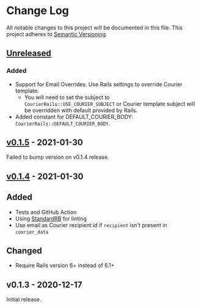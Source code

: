 # Change Log

All notable changes to this project will be documented in this file.
This project adheres to [Semantic Versioning](http://semver.org/).

## [Unreleased][unreleased]

### Added

- Support for Email Overrides. Use Rails settings to override Courier template.
  - You will need to set the subject to `CourierRails::USE_COURIER_SUBJECT` or Courier template subject will be overridden with default provided by Rails.
- Added constant for DEFAULT_COURIER_BODY: `CourierRails::DEFAULT_COURIER_BODY`.

## [v0.1.5] - 2021-01-30

Failed to bump version on v0.1.4 release.

## [v0.1.4] - 2021-01-30

## Added

- Tests and GitHub Action
- Using [StandardRB](https://github.com/testdouble/standard) for linting
- Use email as Courier recipient id if `recipient` isn't present in `courier_data`

## Changed

- Require Rails version 6+ instead of 6.1+

## v0.1.3 - 2020-12-17

Initial release.

[unreleased]: https://github.com/trycourier/courier-ruby-rails/compare/v0.1.5...HEAD
[v0.1.5]: https://github.com/trycourier/courier-ruby-rails/compare/v0.1.4...v0.1.5
[v0.1.4]: https://github.com/trycourier/courier-ruby-rails/compare/v0.1.3...v0.1.4
